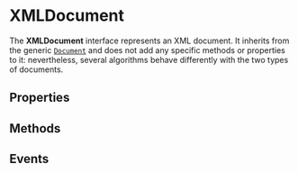 # XMLDocument

<div class='overview'>The <strong>XMLDocument</strong> interface represents an XML document. It inherits from the generic <a href="/en-US/docs/Web/API/Document" title="The Document interface represents any web page loaded in the browser and serves as an entry point into the web page's content, which is the DOM tree."><code>Document</code></a> and does not add any specific methods or properties to it: nevertheless, several algorithms behave differently with the two types of documents.</div>

## Properties

<ul class="items properties">

</ul>

## Methods

<ul class="items methods">

</ul>

## Events
